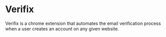 # Verifix
Verifix is a chrome extension that automates the email verification process when a user creates an account on any given website. 
